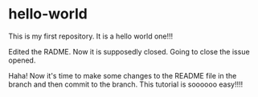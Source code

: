 # hello-world
This is my first repository. It is a hello world one!!!

Edited the RADME. Now it is supposedly closed. Going to close the issue opened.

Haha! Now it's time to make some changes to the README file in the branch and then commit to the branch. This tutorial is soooooo easy!!!!
